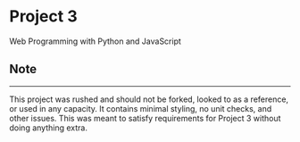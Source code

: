 # Project 3

Web Programming with Python and JavaScript

## Note

---

This project was rushed and should not be forked, looked to as a reference, or used in any capacity. It contains minimal styling, no unit checks, and other issues. This was meant to satisfy requirements for Project 3 without doing anything extra.